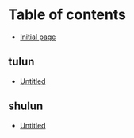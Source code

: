 # Table of contents

* [Initial page](README.md)

## tulun

* [Untitled](tulun/untitled.md)

## shulun

* [Untitled](shulun/untitled.md)

